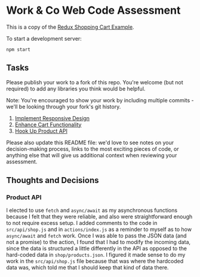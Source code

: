 # Work & Co Web Code Assessment

This is a copy of the [Redux Shopping Cart Example](https://github.com/reactjs/redux/tree/master/examples/shopping-cart).

To start a development server:

```
npm start
```

## Tasks

Please publish your work to a fork of this repo. You're welcome (but not required) to add any libraries you think would be helpful.

Note: You're encouraged to show your work by including multiple commits - we'll be looking through your fork's git history.

1. [Implement Responsive Design](/tasks/01-responsive-design.md)
2. [Enhance Cart Functionality](/tasks/02-cart-enhancements.md)
3. [Hook Up Product API](/tasks/03-product-api.md)

Please also update this README file: we'd love to see notes on your decision-making process, links to the most exciting pieces of code, or anything else that will give us additional context when reviewing your assessment.

## Thoughts and Decisions

### Product API
I elected to use `fetch` and `async/await` as my asynchronous functions because I felt that they were reliable, and also were straightforward enough to not require excess setup. I added comments to the code in `src/api/shop.js` and in `actions/index.js` as a reminder to myself as to how `async/await` and `fetch` work. Once I was able to pass the JSON data (and not a promise) to the action, I found that I had to modify the incoming data, since the data is structured a little differently in the API as opposed to the hard-coded data in `shop/products.json`. I figured it made sense to do my work in the `src/api/shop.js` file because that was where the hardcoded data was, which told me that I should keep that kind of data there.
